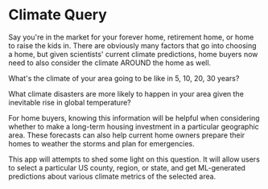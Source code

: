 # Climate Query

Say you're in the market for your forever home, retirement home, or home to raise the kids in. There are obviously many factors that 
go into choosing a home, but given scientists' current climate predictions, home buyers now need to also consider the climate AROUND the home as well.

What's the climate of your area going to be like in 5, 10, 20, 30 years? 

What climate disasters are more likely to happen in your area given the inevitable rise in global temperature?

For home buyers, knowing this information will be helpful when considering whether to make a long-term housing investment in a particular geographic area.
These forecasts can also help current home owners prepare their homes to weather the storms and plan for emergencies.

This app will attempts to shed some light on this question. It will allow users to select a particular US county, region, or state, 
and get ML-generated predictions about various climate metrics of the selected area. 
